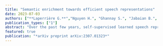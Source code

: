 ```yaml
---
title: "Semantic enrichment towards efficient speech representations"
date: 2023-07-03
authors: ["**Laperrière G.**","Nguyen H.", "Ghannay S.", "Jabaian B.", "Estève Y."]   
publication_types: ["1"]
abstract: "Over the past few years, self-supervised learned speech representations have emerged as fruitful replacements for conventional surface representations when solving Spoken Language Understanding (SLU) tasks. Simultaneously, multilingual models trained on massive textual data were introduced to encode language agnostic semantics. Recently, the SAMU-XLSR approach introduced a way to make profit from such textual models to enrich multilingual speech representations with language agnostic semantics. By aiming for better semantic extraction on a challenging Spoken Language Understanding task and in consideration with computation costs, this study investigates a specific in-domain semantic enrichment of the SAMU-XLSR model by specializing it on a small amount of transcribed data from the downstream task. In addition, we show the benefits of the use of same-domain French and Italian benchmarks for low-resource language portability and explore cross-domain capacities of the enriched SAMU-XLSR."
featured: true
publication: "*arXiv preprint arXiv:2307.01323*"
---
```

